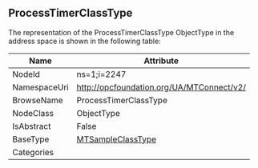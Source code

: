 <!-- objecttype -->
## ProcessTimerClassType
  
<!-- end of text -->
The representation of the ProcessTimerClassType ObjectType in the address space is shown in the following table:  

|Name|Attribute|
|---|---|
|NodeId|ns=1;i=2247|
|NamespaceUri|http://opcfoundation.org/UA/MTConnect/v2/|
|BrowseName|ProcessTimerClassType|
|NodeClass|ObjectType|
|IsAbstract|False|
|BaseType|[MTSampleClassType](../../ObjectTypes/MTSampleClassType/readme.md)|
|Categories||

